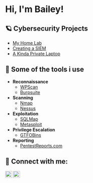 <h1>Hi, I'm Bailey!


<h2>🪐 Cybersecurity Projects</h2>

- [My Home Lab](https://github.com/Stradestack/)
- [Creating a SIEM](https://github.com/Stradestack/)
- [A Kinda Private Laptop](https://github.com/Stradestack/)

<h2>🔧 Some of the tools i use</h2>

- <b>Reconnaissance</b>
  - [WPScan](https://github.com/Stradestack/)
  - [Burpsuite](https://github.com/Stradestack/)
- <b>Scanning</b>
  - [Nmap](https://github.com/Stradestack/)
  - [Nessus](https://github.com/Stradestack/)
- <b>Exploitation</b>
  - [SQLMap](https://github.com/Stradestack/)
  - [Metasploit](https://github.com/Stradestack/)
- <b>Privilege Escalation</b>
  - [GTFOBins](https://github.com/Stradestack/)
- <b>Reporting</b>
  - [PentestReports.com](https://github.com/Stradestack/)

<h2> 💬 Connect with me:</h2>

[<img align="left" alt="Baileyfullerton | Twitter" width="22px" src="https://cdn.jsdelivr.net/npm/simple-icons@v3/icons/twitter.svg" />][twitter]
[<img align="left" alt="Baileyfullerton | LinkedIn" width="22px" src="https://cdn.jsdelivr.net/npm/simple-icons@v3/icons/linkedin.svg" />][linkedin]

[twitter]: https://twitter.com/baileyfullerton
[linkedin]: https://linkedin.com/in/baileyfullerton

<!--
**stradestack/stradestack** is a ✨ _special_ ✨ repository because its `README.md` (this file) appears on your GitHub profile.

Here are some ideas to get you started:

- 🔭 I’m currently working on ...
- 🌱 I’m currently learning ...
- 👯 I’m looking to collaborate on ...
- 🤔 I’m looking for help with ...
- 💬 Ask me about ...
- 📫 How to reach me: ...
- 😄 Pronouns: ...
- ⚡ Fun fact: ...
-->
